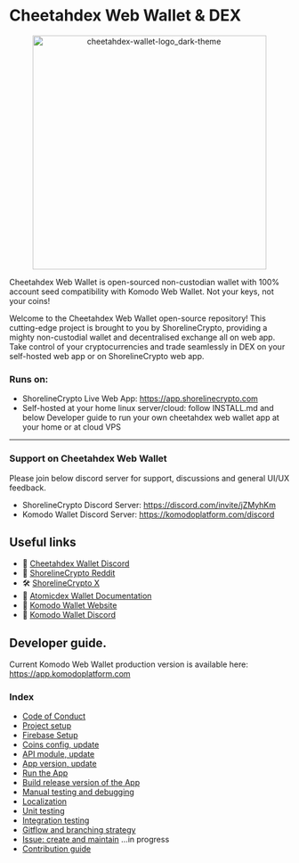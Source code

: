 # Cheetahdex Web Wallet & DEX

<p align="center">
    <a href="https://github.com/ShorelineCrypto/cheetahdex-wallet-web" alt="Cheetahdex Web Wallet">
        <img width="420" alt="cheetahdex-wallet-logo_dark-theme" src="https://raw.githubusercontent.com/ShorelineCrypto/cheetahdex-wallet-desktop/cheetahdex/assets/logo/dex-logo.png">
    </a>
</p>

Cheetahdex Web Wallet is open-sourced non-custodian wallet with 100% account seed compatibility with Komodo Web Wallet.  Not your keys, not your coins!

Welcome to the Cheetahdex Web Wallet open-source repository! This cutting-edge project is brought to you by ShorelineCrypto, providing a mighty non-custodial wallet and decentralised exchange all on web app. Take control of your cryptocurrencies and trade seamlessly in DEX on your self-hosted web app or on ShorelineCrypto web app.


### Runs on: 
- ShorelineCrypto Live Web App:  https://app.shorelinecrypto.com
- Self-hosted at your home linux server/cloud: follow INSTALL.md and below Developer guide to run your own cheetahdex web wallet app at your home or at cloud VPS
----

### Support on Cheetahdex Web Wallet

Please join below discord server for support, discussions and general UI/UX
feedback.

- ShorelineCrypto Discord Server: https://discord.com/invite/jZMyhKm
- Komodo Wallet Discord Server: https://komodoplatform.com/discord

## Useful links

- :speech_balloon: [Cheetahdex Wallet Discord](https://discord.com/invite/jZMyhKm)
- :notebook_with_decorative_cover: [ShorelineCrypto Reddit](https://www.reddit.com/r/shorelinecrypto/)
- :hammer_and_wrench: [ShorelineCrypto X](https://x.com/shorelinecrypto)
- :book: [Atomicdex Wallet Documentation](https://developers.komodoplatform.com/basic-docs/atomicdex/atomicdex-tutorials/introduction-to-atomicdex.html)
- :link: [Komodo Wallet Website](https://komodoplatform.com/en/wallet/)
- :speech_balloon: [Komodo Wallet Discord](https://komodoplatform.com/discord)


## Developer guide.

Current Komodo Web Wallet production version is available here: https://app.komodoplatform.com

### Index
- [Code of Conduct](docs/CODE_OF_CONDUCT.md)
- [Project setup](docs/PROJECT_SETUP.md)
- [Firebase Setup](docs/FIREBASE_SETUP.md)
- [Coins config, update](docs/COINS_CONFIG.md)
- [API module, update](docs/UPDATE_API_MODULE.md)
- [App version, update](docs/UPDATE_APP_VERSION.md)
- [Run the App](docs/BUILD_RUN_APP.md)
- [Build release version of the App](docs/BUILD_RELEASE.md)
- [Manual testing and debugging](docs/MANUAL_TESTING_DEBUGGING.md)
- [Localization](docs/LOCALIZATION.md)
- [Unit testing](docs/UNIT_TESTING.md)
- [Integration testing](docs/INTEGRATION_TESTING.md)
- [Gitflow and branching strategy](docs/GITFLOW_BRANCHING.md)
- [Issue: create and maintain](docs/ISSUE.md) ...in progress
- [Contribution guide](docs/CONTRIBUTION_GUIDE.md)

